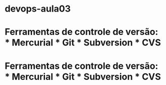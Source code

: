 # devops-aula03

# Ferramentas de controle de versão: * Mercurial * Git * Subversion * CVS

# Ferramentas de controle de versão: * Mercurial * Git * Subversion * CVS

